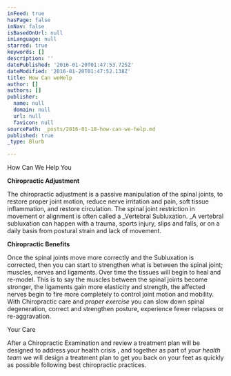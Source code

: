 ```yaml
---
inFeed: true
hasPage: false
inNav: false
isBasedOnUrl: null
inLanguage: null
starred: true
keywords: []
description: ''
datePublished: '2016-01-20T01:47:53.725Z'
dateModified: '2016-01-20T01:47:52.138Z'
title: How Can weHelp
author: []
authors: []
publisher:
  name: null
  domain: null
  url: null
  favicon: null
sourcePath: _posts/2016-01-18-how-can-we-help.md
published: true
_type: Blurb

---
```

How Can We Help You

**Chiropractic Adjustment**

The chiropractic adjustment is a passive manipulation of the spinal joints, to restore proper joint motion, reduce nerve irritation and pain, soft tissue inflammation, and restore circulation.  The spinal joint restriction in movement or alignment is often called a _Vertebral Subluxation.  _A vertebral subluxation can happen with a trauma, sports injury, slips and falls, or on a daily basis from postural strain and lack of movement.   

**Chiropractic Benefits**

Once the spinal joints move more correctly and the Subluxation is corrected, then you can start to strengthen what is between the spinal joint; muscles, nerves and ligaments.  Over time the tissues will begin to heal and re-model.  This is to say the muscles between the spinal joints become stronger,   the ligaments gain more elasticity and strength, the affected nerves begin to fire more completely to control joint motion and mobility.   With Chiropractic care and _proper exercise_ you can slow down spinal degeneration, correct and strengthen posture, experience fewer relapses or re-aggravation.  

Your Care

After a Chiropractic Examination and review a treatment plan will be designed to address your health crisis , and together as part of _your health team_ we will design a treatment plan to get you back on your feet as quickly as possible following best chiropractic practices.